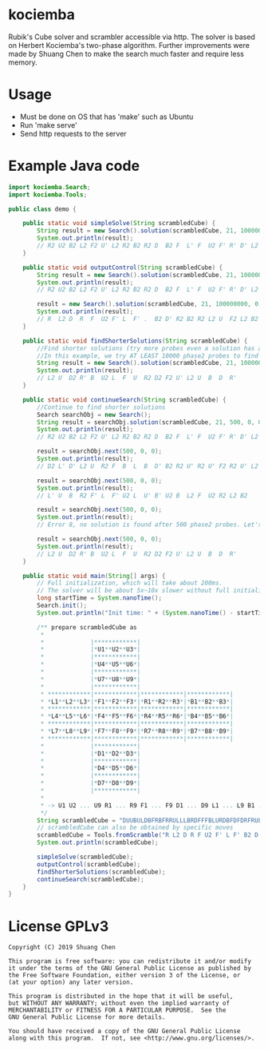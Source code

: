 # kociemba

Rubik's Cube solver and scrambler accessible via http.
The solver is based on Herbert Kociemba's two-phase algorithm.
Further improvements were made by Shuang Chen to make the search much faster and require less memory.

# Usage

- Must be done on OS that has 'make' such as Ubuntu
- Run 'make serve'
- Send http requests to the server

# Example Java code

```java
import kociemba.Search;
import kociemba.Tools;

public class demo {

    public static void simpleSolve(String scrambledCube) {
        String result = new Search().solution(scrambledCube, 21, 100000000, 0, 0);
        System.out.println(result);
        // R2 U2 B2 L2 F2 U' L2 R2 B2 R2 D  B2 F  L' F  U2 F' R' D' L2 R'
    }

    public static void outputControl(String scrambledCube) {
        String result = new Search().solution(scrambledCube, 21, 100000000, 0, Search.APPEND_LENGTH);
        System.out.println(result);
        // R2 U2 B2 L2 F2 U' L2 R2 B2 R2 D  B2 F  L' F  U2 F' R' D' L2 R' (21f)

        result = new Search().solution(scrambledCube, 21, 100000000, 0, Search.USE_SEPARATOR | Search.INVERSE_SOLUTION);
        System.out.println(result);
        // R  L2 D  R  F  U2 F' L  F' .  B2 D' R2 B2 R2 L2 U  F2 L2 B2 U2 R2
    }

    public static void findShorterSolutions(String scrambledCube) {
        //Find shorter solutions (try more probes even a solution has already been found)
        //In this example, we try AT LEAST 10000 phase2 probes to find shorter solutions.
        String result = new Search().solution(scrambledCube, 21, 100000000, 10000, 0);
        System.out.println(result);
        // L2 U  D2 R' B  U2 L  F  U  R2 D2 F2 U' L2 U  B  D  R'
    }

    public static void continueSearch(String scrambledCube) {
        //Continue to find shorter solutions
        Search searchObj = new Search();
        String result = searchObj.solution(scrambledCube, 21, 500, 0, 0);
        System.out.println(result);
        // R2 U2 B2 L2 F2 U' L2 R2 B2 R2 D  B2 F  L' F  U2 F' R' D' L2 R'

        result = searchObj.next(500, 0, 0);
        System.out.println(result);
        // D2 L' D' L2 U  R2 F  B  L  B  D' B2 R2 U' R2 U' F2 R2 U' L2

        result = searchObj.next(500, 0, 0);
        System.out.println(result);
        // L' U  B  R2 F' L  F' U2 L  U' B' U2 B  L2 F  U2 R2 L2 B2

        result = searchObj.next(500, 0, 0);
        System.out.println(result);
        // Error 8, no solution is found after 500 phase2 probes. Let's try more probes.

        result = searchObj.next(500, 0, 0);
        System.out.println(result);
        // L2 U  D2 R' B  U2 L  F  U  R2 D2 F2 U' L2 U  B  D  R'
    }

    public static void main(String[] args) {
        // Full initialization, which will take about 200ms.
        // The solver will be about 5x~10x slower without full initialization.
        long startTime = System.nanoTime();
        Search.init();
        System.out.println("Init time: " + (System.nanoTime() - startTime) / 1.0E6 + " ms");

        /** prepare scrambledCube as
         *
         *             |************|
         *             |*U1**U2**U3*|
         *             |************|
         *             |*U4**U5**U6*|
         *             |************|
         *             |*U7**U8**U9*|
         *             |************|
         * ************|************|************|************|
         * *L1**L2**L3*|*F1**F2**F3*|*R1**R2**R3*|*B1**B2**B3*|
         * ************|************|************|************|
         * *L4**L5**L6*|*F4**F5**F6*|*R4**R5**R6*|*B4**B5**B6*|
         * ************|************|************|************|
         * *L7**L8**L9*|*F7**F8**F9*|*R7**R8**R9*|*B7**B8**B9*|
         * ************|************|************|************|
         *             |************|
         *             |*D1**D2**D3*|
         *             |************|
         *             |*D4**D5**D6*|
         *             |************|
         *             |*D7**D8**D9*|
         *             |************|
         *
         * -> U1 U2 ... U9 R1 ... R9 F1 ... F9 D1 ... D9 L1 ... L9 B1 ... B9
         */
        String scrambledCube = "DUUBULDBFRBFRRULLLBRDFFFBLURDBFDFDRFRULBLUFDURRBLBDUDL";
        // scrambledCube can also be obtained by specific moves
        scrambledCube = Tools.fromScramble("R L2 D R F U2 F' L F' B2 D' R2 B2 R2 L2 U F2 L2 B2 U2 R2");
        System.out.println(scrambledCube);

        simpleSolve(scrambledCube);
        outputControl(scrambledCube);
        findShorterSolutions(scrambledCube);
        continueSearch(scrambledCube);
    }
}
```

# License GPLv3

    Copyright (C) 2019 Shuang Chen

    This program is free software: you can redistribute it and/or modify
    it under the terms of the GNU General Public License as published by
    the Free Software Foundation, either version 3 of the License, or
    (at your option) any later version.

    This program is distributed in the hope that it will be useful,
    but WITHOUT ANY WARRANTY; without even the implied warranty of
    MERCHANTABILITY or FITNESS FOR A PARTICULAR PURPOSE.  See the
    GNU General Public License for more details.

    You should have received a copy of the GNU General Public License
    along with this program.  If not, see <http://www.gnu.org/licenses/>.

